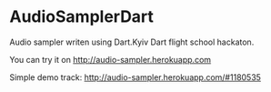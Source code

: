 AudioSamplerDart
================

Audio sampler writen using Dart.Kyiv Dart flight school hackaton.

You can try it on http://audio-sampler.herokuapp.com

Simple demo track: http://audio-sampler.herokuapp.com/#1180535
